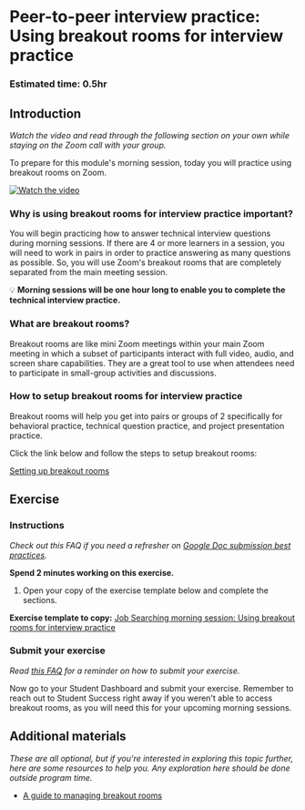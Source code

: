 # Peer-to-peer interview practice: Using breakout rooms for interview practice

### **Estimated time**: 0.5hr

## Introduction

_Watch the video and read through the following section on your own while staying on the Zoom call with your group._

To prepare for this module's morning session, today you will practice using breakout rooms on Zoom.

[![Watch the video](https://img.youtube.com/vi/fUV3gr2g744/0.jpg)](https://youtu.be/fUV3gr2g744)

### Why is using breakout rooms for interview practice important?

You will begin practicing how to answer technical interview questions during morning sessions. If there are 4 or more learners in a session, you will need to work in pairs in order to practice answering as many questions as possible. So, you will use Zoom's breakout rooms that are completely separated from the main meeting session.

💡 **Morning sessions will be one hour long to enable you to complete the technical interview practice.**

### What are breakout rooms?

Breakout rooms are like mini Zoom meetings within your main Zoom meeting in which a subset of participants interact with full video, audio, and screen share capabilities. They are a great tool to use when attendees need to participate in small-group activities and discussions.

### How to setup breakout rooms for interview practice

Breakout rooms will help you get into pairs or groups of 2 specifically for behavioral practice, technical question practice, and project presentation practice.

Click the link below and follow the steps to setup breakout rooms:

[Setting up breakout rooms](https://github.com/matovu-farid/curriculum-professional-skills/blob/main/job-search/setting-up-breakout-rooms.md)

## Exercise

### Instructions

_Check out this FAQ if you need a refresher on [Google Doc submission best practices](https://microverse.zendesk.com/hc/en-us/articles/360063156813)._

**Spend 2 minutes working on this exercise.**

1. Open your copy of the exercise template below and complete the sections.

**Exercise template to copy:** [Job Searching morning session: Using breakout rooms for interview practice](https://docs.google.com/document/d/1w2_Rg_z3B6aKfkEVkz3tOAC3GAbluDBw2-QxB0z00eA/edit#)

### Submit your exercise

_Read [this FAQ](https://microverse.zendesk.com/hc/en-us/articles/360061344234) for a reminder on how to submit your exercise._

Now go to your Student Dashboard and submit your exercise. Remember to reach out to Student Success right away if you weren't able to access breakout rooms, as you will need this for your upcoming morning sessions.

## Additional materials

_These are all optional, but if you're interested in exploring this topic further, here are some resources to help you. Any exploration here should be done outside program time._

- [A guide to managing breakout rooms](https://it.tufts.edu/guides/audio-and-virtual-conferencing-zoom/breakout-rooms)
